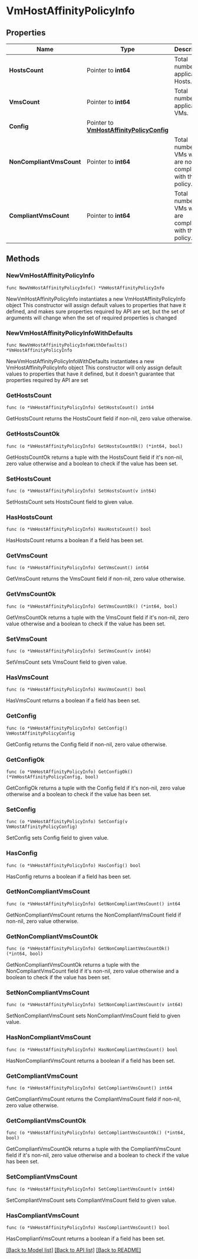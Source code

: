 # VmHostAffinityPolicyInfo

## Properties

Name | Type | Description | Notes
------------ | ------------- | ------------- | -------------
**HostsCount** | Pointer to **int64** | Total number of applicable Hosts. | [optional] 
**VmsCount** | Pointer to **int64** | Total number of applicable VMs. | [optional] 
**Config** | Pointer to [**VmHostAffinityPolicyConfig**](VmHostAffinityPolicyConfig.md) |  | [optional] 
**NonCompliantVmsCount** | Pointer to **int64** | Total number of VMs which are non-compliant with the policy. | [optional] 
**CompliantVmsCount** | Pointer to **int64** | Total number of VMs which are compliant with the policy. | [optional] 

## Methods

### NewVmHostAffinityPolicyInfo

`func NewVmHostAffinityPolicyInfo() *VmHostAffinityPolicyInfo`

NewVmHostAffinityPolicyInfo instantiates a new VmHostAffinityPolicyInfo object
This constructor will assign default values to properties that have it defined,
and makes sure properties required by API are set, but the set of arguments
will change when the set of required properties is changed

### NewVmHostAffinityPolicyInfoWithDefaults

`func NewVmHostAffinityPolicyInfoWithDefaults() *VmHostAffinityPolicyInfo`

NewVmHostAffinityPolicyInfoWithDefaults instantiates a new VmHostAffinityPolicyInfo object
This constructor will only assign default values to properties that have it defined,
but it doesn't guarantee that properties required by API are set

### GetHostsCount

`func (o *VmHostAffinityPolicyInfo) GetHostsCount() int64`

GetHostsCount returns the HostsCount field if non-nil, zero value otherwise.

### GetHostsCountOk

`func (o *VmHostAffinityPolicyInfo) GetHostsCountOk() (*int64, bool)`

GetHostsCountOk returns a tuple with the HostsCount field if it's non-nil, zero value otherwise
and a boolean to check if the value has been set.

### SetHostsCount

`func (o *VmHostAffinityPolicyInfo) SetHostsCount(v int64)`

SetHostsCount sets HostsCount field to given value.

### HasHostsCount

`func (o *VmHostAffinityPolicyInfo) HasHostsCount() bool`

HasHostsCount returns a boolean if a field has been set.

### GetVmsCount

`func (o *VmHostAffinityPolicyInfo) GetVmsCount() int64`

GetVmsCount returns the VmsCount field if non-nil, zero value otherwise.

### GetVmsCountOk

`func (o *VmHostAffinityPolicyInfo) GetVmsCountOk() (*int64, bool)`

GetVmsCountOk returns a tuple with the VmsCount field if it's non-nil, zero value otherwise
and a boolean to check if the value has been set.

### SetVmsCount

`func (o *VmHostAffinityPolicyInfo) SetVmsCount(v int64)`

SetVmsCount sets VmsCount field to given value.

### HasVmsCount

`func (o *VmHostAffinityPolicyInfo) HasVmsCount() bool`

HasVmsCount returns a boolean if a field has been set.

### GetConfig

`func (o *VmHostAffinityPolicyInfo) GetConfig() VmHostAffinityPolicyConfig`

GetConfig returns the Config field if non-nil, zero value otherwise.

### GetConfigOk

`func (o *VmHostAffinityPolicyInfo) GetConfigOk() (*VmHostAffinityPolicyConfig, bool)`

GetConfigOk returns a tuple with the Config field if it's non-nil, zero value otherwise
and a boolean to check if the value has been set.

### SetConfig

`func (o *VmHostAffinityPolicyInfo) SetConfig(v VmHostAffinityPolicyConfig)`

SetConfig sets Config field to given value.

### HasConfig

`func (o *VmHostAffinityPolicyInfo) HasConfig() bool`

HasConfig returns a boolean if a field has been set.

### GetNonCompliantVmsCount

`func (o *VmHostAffinityPolicyInfo) GetNonCompliantVmsCount() int64`

GetNonCompliantVmsCount returns the NonCompliantVmsCount field if non-nil, zero value otherwise.

### GetNonCompliantVmsCountOk

`func (o *VmHostAffinityPolicyInfo) GetNonCompliantVmsCountOk() (*int64, bool)`

GetNonCompliantVmsCountOk returns a tuple with the NonCompliantVmsCount field if it's non-nil, zero value otherwise
and a boolean to check if the value has been set.

### SetNonCompliantVmsCount

`func (o *VmHostAffinityPolicyInfo) SetNonCompliantVmsCount(v int64)`

SetNonCompliantVmsCount sets NonCompliantVmsCount field to given value.

### HasNonCompliantVmsCount

`func (o *VmHostAffinityPolicyInfo) HasNonCompliantVmsCount() bool`

HasNonCompliantVmsCount returns a boolean if a field has been set.

### GetCompliantVmsCount

`func (o *VmHostAffinityPolicyInfo) GetCompliantVmsCount() int64`

GetCompliantVmsCount returns the CompliantVmsCount field if non-nil, zero value otherwise.

### GetCompliantVmsCountOk

`func (o *VmHostAffinityPolicyInfo) GetCompliantVmsCountOk() (*int64, bool)`

GetCompliantVmsCountOk returns a tuple with the CompliantVmsCount field if it's non-nil, zero value otherwise
and a boolean to check if the value has been set.

### SetCompliantVmsCount

`func (o *VmHostAffinityPolicyInfo) SetCompliantVmsCount(v int64)`

SetCompliantVmsCount sets CompliantVmsCount field to given value.

### HasCompliantVmsCount

`func (o *VmHostAffinityPolicyInfo) HasCompliantVmsCount() bool`

HasCompliantVmsCount returns a boolean if a field has been set.


[[Back to Model list]](../README.md#documentation-for-models) [[Back to API list]](../README.md#documentation-for-api-endpoints) [[Back to README]](../README.md)


